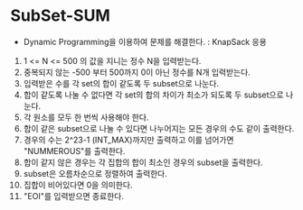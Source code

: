 # SubSet-SUM

- Dynamic Programming을 이용하여 문제를 해결한다. : KnapSack 응용

1. 1 <= N <= 500 의 값을 지니는 정수 N을 입력받는다.
2. 중복되지 않는 -500 부터 500까지 0이 아닌 정수를 N개 입력받는다.
3. 입력받은 수를 각 set의 합이 같도록 두 subset으로 나눈다.
4. 합이 같도록 나눌 수 없다면 각 set의 합의 차이가 최소가 되도록 두 subset으로 나눈다.
5. 각 원소를 모두 한 번씩 사용해야 한다.
6. 합이 같은 subset으로 나눌 수 있다면 나누어지는 모든 경우의 수도 같이 출력한다.
7. 경우의 수는 2^23-1 (INT_MAX)까지만 출력하고 이를 넘어가면 "NUMMEROUS"를 출력한다.
8. 합이 같지 않은 경우는 각 집합의 합이 최소인 경우의 subset을 출력한다.
9. subset은 오름차순으로 정렬하여 출력한다.
10. 집합이 비어있다면 0을 의미한다.
11. "EOI"를 입력받으면 종료한다.